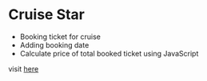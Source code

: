 # Cruise Star

- Booking ticket for cruise
- Adding booking date
- Calculate price of total booked ticket using JavaScript

visit [here](https://umarfchy.github.io/cruise-start/index.html)
